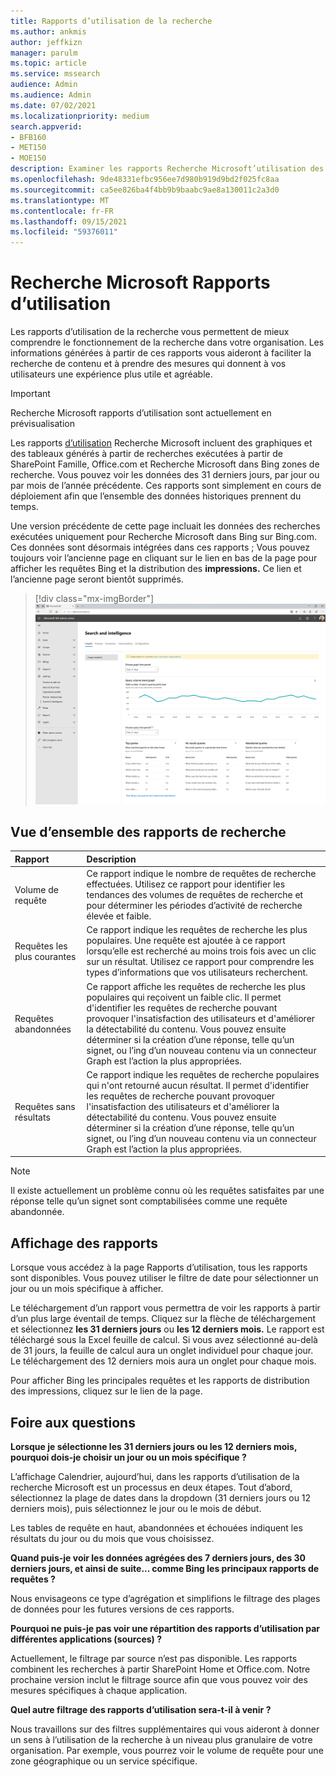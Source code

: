 ```yaml
---
title: Rapports d’utilisation de la recherche
ms.author: ankmis
author: jeffkizn
manager: parulm
ms.topic: article
ms.service: mssearch
audience: Admin
ms.audience: Admin
ms.date: 07/02/2021
ms.localizationpriority: medium
search.appverid:
- BFB160
- MET150
- MOE150
description: Examiner les rapports Recherche Microsoft’utilisation des applications
ms.openlocfilehash: 9de48331efbc956ee7d980b919d9bd2f025fc8aa
ms.sourcegitcommit: ca5ee826ba4f4bb9b9baabc9ae8a130011c2a3d0
ms.translationtype: MT
ms.contentlocale: fr-FR
ms.lasthandoff: 09/15/2021
ms.locfileid: "59376011"
---
```

# <a name="microsoft-search-usage-reports"></a>Recherche Microsoft Rapports d’utilisation

Les rapports d’utilisation de la recherche vous permettent de mieux comprendre le fonctionnement de la recherche dans votre organisation. Les informations générées à partir [](./make-content-easy-to-find.md) de ces rapports vous aideront à faciliter la recherche de contenu et à prendre des mesures qui donnent à vos utilisateurs une expérience plus utile et agréable.

> [!IMPORTANT]
> Recherche Microsoft rapports d’utilisation sont actuellement en prévisualisation

Les rapports [d’utilisation](https://admin.microsoft.com/Adminportal/Home?#/MicrosoftSearch/insights) Recherche Microsoft incluent des graphiques et des tableaux générés à partir de recherches exécutées à partir de SharePoint Famille, Office.com et Recherche Microsoft dans Bing zones de recherche. Vous pouvez voir les données des 31 derniers jours, par jour ou par mois de l’année précédente. Ces rapports sont simplement en cours de déploiement afin que l’ensemble des données historiques prennent du temps.

Une version précédente de cette page incluait les données des recherches exécutées uniquement pour Recherche Microsoft dans Bing sur Bing.com. Ces données sont désormais intégrées dans ces rapports ; Vous pouvez toujours voir l’ancienne page en cliquant sur le lien en bas de la page pour afficher les requêtes Bing et la distribution des **impressions.** Ce lien et l’ancienne page seront bientôt supprimés.

> [!div class="mx-imgBorder"]
> ![Tableau de bord rapports d’utilisation de la recherche.](media/usage-reports/usage_reports_v2.png)

## <a name="overview-of-search-reports"></a>Vue d’ensemble des rapports de recherche

| Rapport | Description |
|:-----|:-----|
|Volume de requête|Ce rapport indique le nombre de requêtes de recherche effectuées. Utilisez ce rapport pour identifier les tendances des volumes de requêtes de recherche et pour déterminer les périodes d’activité de recherche élevée et faible.|
|Requêtes les plus courantes|Ce rapport indique les requêtes de recherche les plus populaires. Une requête est ajoutée à ce rapport lorsqu’elle est recherché au moins trois fois avec un clic sur un résultat. Utilisez ce rapport pour comprendre les types d’informations que vos utilisateurs recherchent.|
|Requêtes abandonnées|Ce rapport affiche les requêtes de recherche les plus populaires qui reçoivent un faible clic. Il permet d'identifier les requêtes de recherche pouvant provoquer l'insatisfaction des utilisateurs et d'améliorer la détectabilité du contenu. Vous pouvez ensuite déterminer si la création d’une réponse, telle qu’un signet, ou l’ing d’un nouveau contenu via un connecteur Graph est l’action la plus appropriées.|
|Requêtes sans résultats|Ce rapport indique les requêtes de recherche populaires qui n'ont retourné aucun résultat. Il permet d'identifier les requêtes de recherche pouvant provoquer l'insatisfaction des utilisateurs et d'améliorer la détectabilité du contenu. Vous pouvez ensuite déterminer si la création d’une réponse, telle qu’un signet, ou l’ing d’un nouveau contenu via un connecteur Graph est l’action la plus appropriées.|

>[!NOTE]
>Il existe actuellement un problème connu où les requêtes satisfaites par une réponse telle qu’un signet sont comptabilisées comme une requête abandonnée.

## <a name="viewing-reports"></a>Affichage des rapports

Lorsque vous accédez à la page Rapports d’utilisation, tous les rapports sont disponibles. Vous pouvez utiliser le filtre de date pour sélectionner un jour ou un mois spécifique à afficher.

Le téléchargement d’un rapport vous permettra de voir les rapports à partir d’un plus large éventail de temps. Cliquez sur la flèche de téléchargement et sélectionnez **les 31 derniers jours** ou **les 12 derniers mois.** Le rapport est téléchargé sous la Excel feuille de calcul. Si vous avez sélectionné au-delà de 31 jours, la feuille de calcul aura un onglet individuel pour chaque jour. Le téléchargement des 12 derniers mois aura un onglet pour chaque mois.

Pour afficher Bing les principales requêtes et les rapports de distribution des impressions, cliquez sur le lien de la page.

## <a name="frequently-asked-questions"></a>Foire aux questions

**Lorsque je sélectionne les 31 derniers jours ou les 12 derniers mois, pourquoi dois-je choisir un jour ou un mois spécifique ?**

L’affichage Calendrier, aujourd’hui, dans les rapports d’utilisation de la recherche Microsoft est un processus en deux étapes. Tout d’abord, sélectionnez la plage de dates dans la dropdown (31 derniers jours ou 12 derniers mois), puis sélectionnez le jour ou le mois de début.

Les tables de requête en haut, abandonnées et échouées indiquent les résultats du jour ou du mois que vous choisissez.

**Quand puis-je voir les données agrégées des 7 derniers jours, des 30 derniers jours, et ainsi de suite... comme Bing les principaux rapports de requêtes ?**

Nous envisageons ce type d’agrégation et simplifions le filtrage des plages de données pour les futures versions de ces rapports.

**Pourquoi ne puis-je pas voir une répartition des rapports d’utilisation par différentes applications (sources) ?**

Actuellement, le filtrage par source n’est pas disponible. Les rapports combinent les recherches à partir SharePoint Home et Office.com. Notre prochaine version inclut le filtrage source afin que vous pouvez voir des mesures spécifiques à chaque application.

**Quel autre filtrage des rapports d’utilisation sera-t-il à venir ?**

Nous travaillons sur des filtres supplémentaires qui vous aideront à donner un sens à l’utilisation de la recherche à un niveau plus granulaire de votre organisation. Par exemple, vous pourrez voir le volume de requête pour une zone géographique ou un service spécifique.

